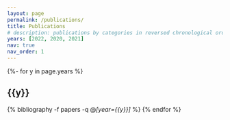 ```yaml
---
layout: page
permalink: /publications/
title: Publications
# description: publications by categories in reversed chronological order. generated by jekyll-scholar.
years: [2022, 2020, 2021]
nav: true
nav_order: 1
---
```



<div class="publications">

{%- for y in page.years %}
    <h2 class="year">{{y}}</h2>
    {% bibliography -f papers -q @*[year={{y}}]* %}
{% endfor %}
</div>


